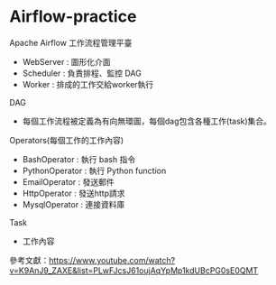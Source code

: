 # Airflow-practice

Apache Airflow 工作流程管理平臺
 - WebServer : 圖形化介面
 - Scheduler : 負責排程、監控 DAG
 - Worker : 排成的工作交給worker執行


DAG
- 每個工作流程被定義為有向無環圖，每個dag包含各種工作(task)集合。

Operators(每個工作的工作內容)
- BashOperator : 執行 bash 指令
- PythonOperator : 執行 Python function
- EmailOperator : 發送郵件
- HttpOperator : 發送http請求
- MysqlOperator : 連接資料庫

Task
- 工作內容



參考文獻：https://www.youtube.com/watch?v=K9AnJ9_ZAXE&list=PLwFJcsJ61oujAqYpMp1kdUBcPG0sE0QMT


